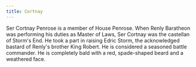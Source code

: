 ```yaml
---
title: Cortnay
---
```


Ser Cortnay Penrose is a member of House Penrose. When Renly Baratheon was performing his duties as Master of Laws, Ser Cortnay was the castellan of Storm's End. He took a part in raising Edric Storm, the acknowledged bastard of Renly's brother King Robert. He is considered a seasoned battle commander. He is completely bald with a red, spade-shaped beard and a weathered face.



